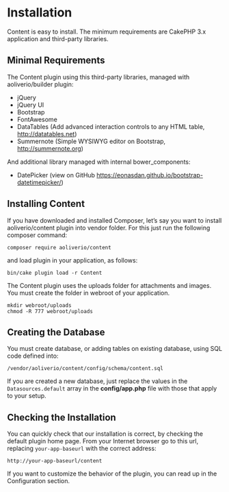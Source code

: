 # Installation

Content is easy to install. The minimum requirements are CakePHP 3.x application and third-party libraries.

## Minimal Requirements

The Content plugin using this third-party libraries, managed with aoliverio/builder plugin:

- jQuery
- jQuery UI
- Bootstrap
- FontAwesome
- DataTables (Add advanced interaction controls to any HTML table, http://datatables.net)
- Summernote (Simple WYSIWYG editor on Bootstrap, http://summernote.org)

And additional library managed with internal bower_components:

- DatePicker (view on GitHub https://eonasdan.github.io/bootstrap-datetimepicker/)

## Installing Content

If you have downloaded and installed Composer, let’s say you want to install aoliverio/content 
plugin into vendor folder. For this just run the following composer command:

```
composer require aoliverio/content
```

and load plugin in your application, as follows:

```
bin/cake plugin load -r Content
```

The Content plugin uses the uploads folder for attachments and images. 
You must create the folder in webroot of your application.

```
mkdir webroot/uploads
chmod -R 777 webroot/uploads
``` 

## Creating the Database 

You must create database, or adding tables on existing database, using SQL code defined into: 

```
/vendor/aoliverio/content/config/schema/content.sql
```

If you are created a new database, just replace the values in the `Datasources.default` array in the 
**config/app.php** file with those that apply to your setup. 

## Checking the Installation

You can quickly check that our installation is correct, by checking the default plugin home page. 
From your Internet browser go to this url, replacing `your-app-baseurl` with the correct address:

```
http://your-app-baseurl/content
```

If you want to customize the behavior of the plugin, you can read up in the Configuration section.
